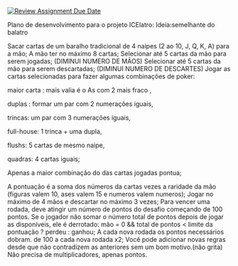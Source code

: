 [![Review Assignment Due Date](https://classroom.github.com/assets/deadline-readme-button-22041afd0340ce965d47ae6ef1cefeee28c7c493a6346c4f15d667ab976d596c.svg)](https://classroom.github.com/a/Fq80rDCH)

Plano de desenvolvimento para o projeto ICElatro:
Ideia:semelhante do balatro

Sacar cartas de um baralho tradicional de 4 naipes (2 ao 10, J, Q, K, A) para a mão;
A mão ter no máximo 8 cartas;
Selecionar até 5 cartas da mão para serem jogadas;  (DIMINUI NUMERO DE MÃOS)
Selecionar até 5 cartas da mão para serem descartadas; (DIMINUI NUMERO DE DESCARTES)
Jogar as cartas selecionadas para fazer algumas combinações de poker: 

maior carta : mais valia é o As com 2 mais fraco , 

duplas : formar um par com 2 numerações iguais,

trincas: um par com 3 numerações iguais, 

full-house: 1 trinca + uma dupla, 

flushs: 5 cartas de mesmo naipe,

quadras: 4 cartas iguais;

Apenas a maior combinação do das cartas jogadas pontua;

A pontuação é a soma dos números da cartas vezes a raridade da mão (figuras valem 10, ases valem 15 e numeros valem numeros);
Jogar no máximo de 4 mãos e descartar no máximo 3 vezes;
Para vencer uma rodada, deve atingir um número de pontos do desafio começando de 100 pontos.
Se o jogador não somar o número total de pontos depois de jogar as disponíveis, ele é derrotado: mão = 0 &&  total de pontos < limite da pontuação ? perdeu : ganhou;
A cada nova rodada os pontos necessários dobram. de 100 a cada nova rodada x2;
Você pode adicionar novas regras desde que não contradizem as anteriores sem um bom motivo.(não grita)
Não precisa de multiplicadores, apenas pontos.